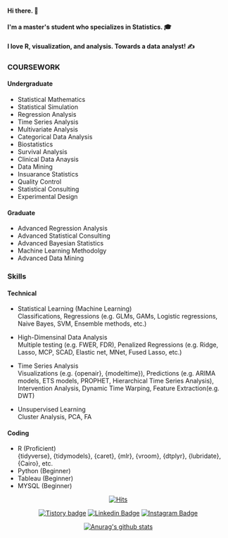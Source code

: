 #### Hi there. 👋
#### I'm a master's student who specializes in Statistics. 🎓
#### I love R, visualization, and analysis. Towards a data analyst! ✍️

### COURSEWORK
#### Undergraduate
- Statistical Mathematics 
- Statistical Simulation
- Regression Analysis 
- Time Series Analysis
- Multivariate Analysis
- Categorical Data Analysis
- Biostatistics
- Survival Analysis
- Clinical Data Anaysis
- Data Mining
- Insuarance Statistics
- Quality Control
- Statistical Consulting
- Experimental Design

#### Graduate
- Advanced Regression Analysis
- Advanced Statistical Consulting
- Advanced Bayesian Statistics
- Machine Learning Methodolgy
- Advanced Data Mining

### Skills
#### Technical
- Statistical Learning (Machine Learning)  
Classifications, Regressions (e.g. GLMs, GAMs, Logistic regressions, Naive Bayes, SVM, Ensemble methods, etc.)

- High-Dimensinal Data Analysis  
Multiple testing (e.g. FWER, FDR), Penalized Regressions (e.g. Ridge, Lasso, MCP, SCAD, Elastic net, MNet, Fused Lasso, etc.)

- Time Series Analysis  
Visualizations (e.g. {openair}, {modeltime}), Predictions (e.g. ARIMA models, ETS models, PROPHET, Hierarchical Time Series Analysis), Intervention Analysis, Dynamic Time Warping, Feature Extraction(e.g. DWT)

- Unsupervised Learning  
Cluster Analysis, PCA, FA

#### Coding
- R (Proficient)  
{tidyverse}, {tidymodels}, {caret}, {mlr}, {vroom}, {dtplyr}, {lubridate}, {Cairo}, etc.
- Python (Beginner)
- Tableau (Beginner)
- MYSQL (Beginner)

<div align=center>

[![Hits](https://hits.seeyoufarm.com/api/count/incr/badge.svg?url=https%3A%2F%2Fgithub.com%2Fbe-favorite)](https://hits.seeyoufarm.com) 

</div>


<div align=center>

[![Tistory badge](https://img.shields.io/badge/Tistory-SLOG-orange)](https://be-favorite.tistory.com/)
[![Linkedin Badge](https://img.shields.io/badge/-LinkedIn-blue?style=flat-square&logo=Linkedin&logoColor=white&link=https://www.linkedin.com/in/taemo-bang-8b9999184/)](https://www.linkedin.com/in/taemo-bang-8b9999184/) 
[![Instagram Badge](https://img.shields.io/badge/-Instagram-dd2a7b?style=flat-square&logo=instagram&logoColor=white&link=https://www.instagram.com/qkdxoah/)](https://www.instagram.com/qkdxoah/)

 [![Anurag's github stats](https://github-readme-stats.vercel.app/api?username=be-favorite)](https://github.com/anuraghazra/github-readme-stats)


    
<!--
**be-favorite/be-favorite** is a ✨ _special_ ✨ repository because its `README.md` (this file) appears on your GitHub profile.

Here are some ideas to get you started:

- 🔭 I’m currently working on ...
- 🌱 I’m currently learning ...
- 👯 I’m looking to collaborate on ...
- 🤔 I’m looking for help with ...
- 💬 Ask me about ...
- 📫 How to reach me: ...
- 😄 Pronouns: ...
- ⚡ Fun fact: ...
-->
